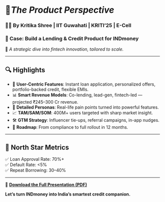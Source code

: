 # 🚀*The Product Perspective*  
### 👩‍💼 By Kritika Shree | IIT Guwahati | KRITI’25 | E-Cell

### 📌 Case: Build a Lending & Credit Product for INDmoney  
🎯 *A strategic dive into fintech innovation, tailored to scale.*

---

## 🔍 Highlights

- 💼 **User-Centric Features**: Instant loan application, personalized offers, portfolio-backed credit, flexible EMIs.  
- 📊 **Smart Revenue Models**: Co-lending, lead-gen, fintech-led — projected ₹245–300 Cr revenue.  
- 👥 **Detailed Personas**: Real-life pain points turned into powerful features.  
- 📈 **TAM/SAM/SOM**: 400M+ users targeted with sharp market insight.  
- 🛠️ **GTM Strategy**: Influencer tie-ups, referral campaigns, in-app nudges.  
- 📅 **Roadmap**: From compliance to full rollout in 12 months.

---

## 🌟 North Star Metrics  
✅ Loan Approval Rate: 70%+  
✅ Default Rate: <5%  
✅ Repeat Borrowing: 30–40%

---

📎 **[Download the Full Presentation (PDF)](65_the_product_perspective_deck.pdf)**

**Let’s turn INDmoney into India’s smartest credit companion.**
